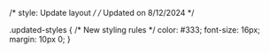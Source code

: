 /* style: Update layout */
/* Updated on 8/12/2024 */

.updated-styles {
  /* New styling rules */
  color: #333;
  font-size: 16px;
  margin: 10px 0;
}